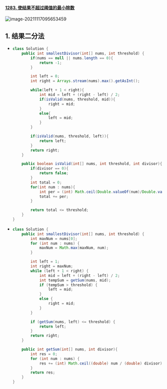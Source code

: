 #### [1283. 使结果不超过阈值的最小除数](https://leetcode-cn.com/problems/find-the-smallest-divisor-given-a-threshold/)

![image-20211117095653459](https://raw.githubusercontent.com/TWDH/Leetcode-From-Zero/pictures/img/image-20211117095653459.png)

## 1. 结果二分法

- ```java
  class Solution {
      public int smallestDivisor(int[] nums, int threshold) {
          if(nums == null || nums.length == 0){
              return -1;
          }
  
          int left = 0;
          int right = Arrays.stream(nums).max().getAsInt();
  
          while(left + 1 < right){
              int mid = left + (right - left) / 2;
              if(isValid(nums, threshold, mid)){
                  right = mid;
              }
              else{
                  left = mid;
              }
          }
  
          if(isValid(nums, threshold, left)){
              return left;
          }
          return right;
      }
  
      public boolean isValid(int[] nums, int threshold, int divisor){
          if(divisor == 0){
              return false;
          }
          int total = 0;
          for(int num : nums){
              int per = (int) Math.ceil(Double.valueOf(num)/Double.valueOf(divisor));
              total += per;
          }
  
          return total <= threshold;
      }
  }
  ```

- ```java
  class Solution {
      public int smallestDivisor(int[] nums, int threshold) {
          int maxNum = nums[0];
          for (int num : nums) {
              maxNum = Math.max(maxNum, num);
          }
  
          int left = 1;
          int right = maxNum;
          while (left + 1 < right) {
              int mid = left + (right - left) / 2;
              int tempSum = getSum(nums, mid);
              if (tempSum > threshold) {
                  left = mid;
              }
              else {
                  right = mid;
              }
          }
  
          if (getSum(nums, left) <= threshold) {
              return left;
          }
          return right;
      }
  
      public int getSum(int[] nums, int divisor){
          int res = 0;
          for (int num : nums) {
              res += (int) Math.ceil((double) num / (double) divisor);
          }
          return res;
      }
  }
  ```

